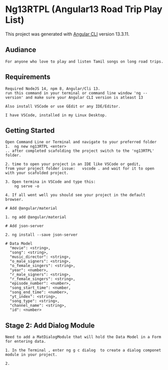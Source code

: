 # Ng13RTPL (Angular13 Road Trip Play List)

This project was generated with [Angular CLI](https://github.com/angular/angular-cli) version 13.3.11.

## Audiance
    For anyone who love to play and listen Tamil songs on long road trips.

## Requirements
    Required NodeJS 14, npm 8, Angular/Cli 13.
    run this command in your terminal or command line window 'ng --version' and make sure your Angular CLI version is atleast 13 
    
    Also install VSCode or use GEdit or any IDE/Editor. 

    I have VSCode, installed in my Linux Desktop.

## Getting Started
    Open Command Line or Terminal and navigate to your preferred folder
    1.  ng new ng13RTPL <enter>
    .. after completed scafolding the project switch to the 'ng13RTPL' folder.

    2. time to open your project in an IDE like VSCode or gedit,
    from your project folder issue:   vscode . and wait for it to open with your scafolded project. 

    3. Open termina in VSCode and type this: 
        ng serve -o  
     
    4. If all went well you should see your project in the default browser. 

    # Add @angular/material 

    1. ng add @angular/material

    # Add json-server

    2. ng install --save json-server

    # Data Model
      "movie": <string>,
      "song": <string>,
      "music_director": <string>,
      "o_male_signers": <string>,
      "o_female_singers": <string>,
      "year": <number>,
      "r_male_signers": <string>,
      "r_female_singers": <string>,
      "episode_number": <number>,
      "song_start_time": <number,
      "song_end_time": <number>,
      "yt_index": <string>,
      "song_type": <string>,
      "channel_name": <string>,
      "id": <number>
 


## Stage 2: Add Dialog Module

    Need to add a MatDialogModule that will hold the Data Model in a Form for entering data. 

    1. In the Terminal , enter ng g c dialog  to create a dialog componet module in your project.

    2. 
